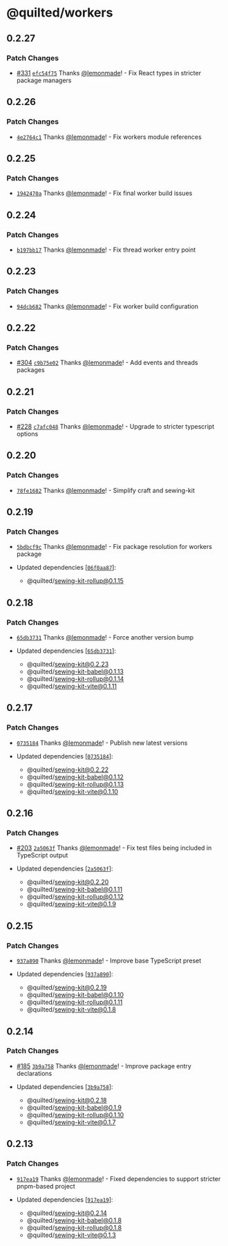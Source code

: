 # @quilted/workers

## 0.2.27

### Patch Changes

- [#331](https://github.com/lemonmade/quilt/pull/331) [`efc54f75`](https://github.com/lemonmade/quilt/commit/efc54f75cb29ec4143a8e52f577edff518014a6b) Thanks [@lemonmade](https://github.com/lemonmade)! - Fix React types in stricter package managers

## 0.2.26

### Patch Changes

- [`4e2764c1`](https://github.com/lemonmade/quilt/commit/4e2764c1763c3aa30de10e694d7cf12ffb6748e8) Thanks [@lemonmade](https://github.com/lemonmade)! - Fix workers module references

## 0.2.25

### Patch Changes

- [`1942470a`](https://github.com/lemonmade/quilt/commit/1942470aff9e18ea4499d15ee42727a4ddf24969) Thanks [@lemonmade](https://github.com/lemonmade)! - Fix final worker build issues

## 0.2.24

### Patch Changes

- [`b197bb17`](https://github.com/lemonmade/quilt/commit/b197bb171c66cb4d51f9ecf97f29ddd6a808157d) Thanks [@lemonmade](https://github.com/lemonmade)! - Fix thread worker entry point

## 0.2.23

### Patch Changes

- [`94dcb682`](https://github.com/lemonmade/quilt/commit/94dcb68224e7076a08070c46b5e3c31e7568a970) Thanks [@lemonmade](https://github.com/lemonmade)! - Fix worker build configuration

## 0.2.22

### Patch Changes

- [#304](https://github.com/lemonmade/quilt/pull/304) [`c9b75e02`](https://github.com/lemonmade/quilt/commit/c9b75e02285fe6489f7a8e8b3e09d6815b918416) Thanks [@lemonmade](https://github.com/lemonmade)! - Add events and threads packages

## 0.2.21

### Patch Changes

- [#228](https://github.com/lemonmade/quilt/pull/228) [`c7afc048`](https://github.com/lemonmade/quilt/commit/c7afc0486d37bc54da704c46cda1166690dda152) Thanks [@lemonmade](https://github.com/lemonmade)! - Upgrade to stricter typescript options

## 0.2.20

### Patch Changes

- [`78fe1682`](https://github.com/lemonmade/quilt/commit/78fe1682e3f258ffca719c7eaaeeac05031dfa80) Thanks [@lemonmade](https://github.com/lemonmade)! - Simplify craft and sewing-kit

## 0.2.19

### Patch Changes

- [`5bdbcf9c`](https://github.com/lemonmade/quilt/commit/5bdbcf9c298d653dafca4996a5c28ff48829ed4e) Thanks [@lemonmade](https://github.com/lemonmade)! - Fix package resolution for workers package

- Updated dependencies [[`06f0aa87`](https://github.com/lemonmade/quilt/commit/06f0aa872f3cd9320b8f84528fa5cc0fa98eb685)]:
  - @quilted/sewing-kit-rollup@0.1.15

## 0.2.18

### Patch Changes

- [`65db3731`](https://github.com/lemonmade/quilt/commit/65db37312192507643bafa672a29d8e63cce823f) Thanks [@lemonmade](https://github.com/lemonmade)! - Force another version bump

- Updated dependencies [[`65db3731`](https://github.com/lemonmade/quilt/commit/65db37312192507643bafa672a29d8e63cce823f)]:
  - @quilted/sewing-kit@0.2.23
  - @quilted/sewing-kit-babel@0.1.13
  - @quilted/sewing-kit-rollup@0.1.14
  - @quilted/sewing-kit-vite@0.1.11

## 0.2.17

### Patch Changes

- [`0735184`](https://github.com/lemonmade/quilt/commit/073518430d0fcabab7a2db9c76f8a69dac1fdea5) Thanks [@lemonmade](https://github.com/lemonmade)! - Publish new latest versions

- Updated dependencies [[`0735184`](https://github.com/lemonmade/quilt/commit/073518430d0fcabab7a2db9c76f8a69dac1fdea5)]:
  - @quilted/sewing-kit@0.2.22
  - @quilted/sewing-kit-babel@0.1.12
  - @quilted/sewing-kit-rollup@0.1.13
  - @quilted/sewing-kit-vite@0.1.10

## 0.2.16

### Patch Changes

- [#203](https://github.com/lemonmade/quilt/pull/203) [`2a5063f`](https://github.com/lemonmade/quilt/commit/2a5063fe8e949eaa7829dd5685901b67a06c09c8) Thanks [@lemonmade](https://github.com/lemonmade)! - Fix test files being included in TypeScript output

- Updated dependencies [[`2a5063f`](https://github.com/lemonmade/quilt/commit/2a5063fe8e949eaa7829dd5685901b67a06c09c8)]:
  - @quilted/sewing-kit@0.2.20
  - @quilted/sewing-kit-babel@0.1.11
  - @quilted/sewing-kit-rollup@0.1.12
  - @quilted/sewing-kit-vite@0.1.9

## 0.2.15

### Patch Changes

- [`937a890`](https://github.com/lemonmade/quilt/commit/937a89009924a7b1d9e2a102028efd97928396e3) Thanks [@lemonmade](https://github.com/lemonmade)! - Improve base TypeScript preset

- Updated dependencies [[`937a890`](https://github.com/lemonmade/quilt/commit/937a89009924a7b1d9e2a102028efd97928396e3)]:
  - @quilted/sewing-kit@0.2.19
  - @quilted/sewing-kit-babel@0.1.10
  - @quilted/sewing-kit-rollup@0.1.11
  - @quilted/sewing-kit-vite@0.1.8

## 0.2.14

### Patch Changes

- [#185](https://github.com/lemonmade/quilt/pull/185) [`3b9a758`](https://github.com/lemonmade/quilt/commit/3b9a758c5703aa63b93a736e33f88a3bfa393fb8) Thanks [@lemonmade](https://github.com/lemonmade)! - Improve package entry declarations

- Updated dependencies [[`3b9a758`](https://github.com/lemonmade/quilt/commit/3b9a758c5703aa63b93a736e33f88a3bfa393fb8)]:
  - @quilted/sewing-kit@0.2.18
  - @quilted/sewing-kit-babel@0.1.9
  - @quilted/sewing-kit-rollup@0.1.10
  - @quilted/sewing-kit-vite@0.1.7

## 0.2.13

### Patch Changes

- [`917ea19`](https://github.com/lemonmade/quilt/commit/917ea19edbd8ad210675b11ef7f2ebe0c33e0b3e) Thanks [@lemonmade](https://github.com/lemonmade)! - Fixed dependencies to support stricter pnpm-based project

- Updated dependencies [[`917ea19`](https://github.com/lemonmade/quilt/commit/917ea19edbd8ad210675b11ef7f2ebe0c33e0b3e)]:
  - @quilted/sewing-kit@0.2.14
  - @quilted/sewing-kit-babel@0.1.8
  - @quilted/sewing-kit-rollup@0.1.8
  - @quilted/sewing-kit-vite@0.1.3
